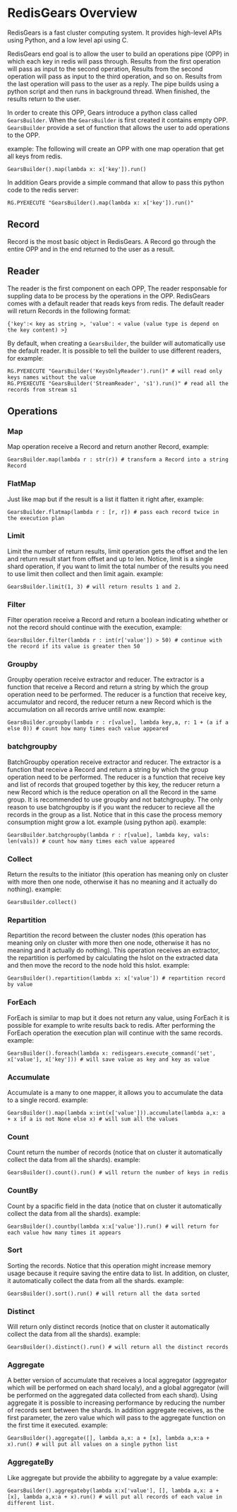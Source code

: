 # RedisGears Overview
RedisGears is a fast cluster computing system. It provides high-level APIs using Python, and a low level api using C.

RedisGears end goal is to allow the user to build an operations pipe (OPP) in which each key in redis will pass through. Results from the first operation will pass as input to the second operation, Results from the second operation will pass as input to the third operation, and so on. Results from the last operation will pass to the user as a reply. The pipe builds using a python script and then runs in background thread. When finished, the results return to the user.

In order to create this OPP, Gears introduce a python class called `GearsBuilder`. When the `GearsBuilder` is first created it contains empty OPP. `GearsBuilder` provide a set of function that allows the user to add operations to the OPP.

example:
The following will create an OPP with one map operation that get all keys from redis.
```
GearsBuilder().map(lambda x: x['key']).run()
```

In addition Gears provide a simple command that allow to pass this python code to the redis server:
```
RG.PYEXECUTE "GearsBuilder().map(lambda x: x['key']).run()"
```

## Record
Record is the most basic object in RedisGears. A Record go through the entire OPP and in the end returned to the user as a result.

## Reader
The reader is the first component on each OPP, The reader responsable for suppling data to be process by the operations in the OPP. RedisGears comes with a default reader that reads keys from redis. The default reader will return Records in the following format:
```
{'key':< key as string >, 'value': < value (value type is depend on the key content) >}
```

By default, when creating a `GearsBuilder`, the builder will automatically use the default reader. It is possible to tell the builder to use different readers, for example:
```
RG.PYEXECUTE "GearsBuilder('KeysOnlyReader').run()" # will read only keys names without the value
RG.PYEXECUTE "GearsBuilder('StreamReader', 's1').run()" # read all the records from stream s1
```


## Operations

### Map
Map operation receive a Record and return another Record, example:
```
GearsBuilder.map(lambda r : str(r)) # transform a Record into a string Record
```

### FlatMap
Just like map but if the result is a list it flatten it right after, example:
```
GearsBuilder.flatmap(lambda r : [r, r]) # pass each record twice in the execution plan
```

### Limit
Limit the number of return results, limit operation gets the offset and the len and return result start from offset and up to len. Notice, limit is a single shard operation, if you want to limit the total number of the results you need to use limit then collect and then limit again. example:
```
GearsBuilder.limit(1, 3) # will return results 1 and 2.
```

### Filter
Filter operation receive a Record and return a boolean indicating whether or not the record should continue with the execution, example:
```
GearsBuilder.filter(lambda r : int(r['value']) > 50) # continue with the record if its value is greater then 50
```

### Groupby
Groupby operation receive extractor and reducer. The extractor is a function that receive a Record and return a string by which the group operation need to be performed. The reducer is a function that receive key, accumulator and record, the reducer return a new Record which is the accumulation on all records arrive untill now. example:
```
GearsBuilder.groupby(lambda r : r[value], lambda key,a, r: 1 + (a if a else 0)) # count how many times each value appeared
```

### batchgroupby
BatchGroupby operation receive extractor and reducer. The extractor is a function that receive a Record and return a string by which the group operation need to be performed. The reducer is a function that receive key and list of records that grouped together by this key, the reducer return a new Record which is the reduce operation on all the Record in the same group.
It is recommended to use groupby and not batchgroupby. The only reason to use batchgroupby is if you want the reducer to recieve all the records in the group as a list. Notice that in this case the process memory consumption might grow a lot. example (using python api).
example:
```
GearsBuilder.batchgroupby(lambda r : r[value], lambda key, vals: len(vals)) # count how many times each value appeared
```

### Collect
Return the results to the initiator (this operation has meaning only on cluster with more then one node, otherwise it has no meaning and it actually do nothing). example:
```
GearsBuilder.collect()
```

### Repartition
Repartition the record between the cluster nodes (this operation has meaning only on cluster with more then one node, otherwise it has no meaning and it actually do nothing). This operation receives an extractor, the repartition is perfomed by calculating the hslot on the extracted data and then move the record to the node hold this hslot.
example:
```
GearsBuilder().repartition(lambda x: x['value']) # repartition record by value
```

### ForEach
ForEach is similar to map but it does not return any value, using ForEach it is possible for example to write results back to redis. After performing the ForEach operation the execution plan will continue with the same records.
example:
```
GearsBuilder().foreach(lambda x: redisgears.execute_command('set', x['value'], x['key'])) # will save value as key and key as value
```

### Accumulate
Accumulate is a many to one mapper, it allows you to accumulate the data to a single record.
example:
```
GearsBuilder().map(lambda x:int(x['value'])).accumulate(lambda a,x: a + x if a is not None else x) # will sum all the values
```

### Count
Count return the number of records (notice that on cluster it automatically collect the data from all the shards).
example:
```
GearsBuilder().count().run() # will return the number of keys in redis
```

### CountBy
Count by a spacific field in the data (notice that on cluster it automatically collect the data from all the shards).
example:
```
GearsBuilder().countby(lambda x:x['value']).run() # will return for each value how many times it appears
```

### Sort
Sorting the records. Notice that this operation might increase memory usage because it require saving the entire data to list. In addition, on cluster, it automatically collect the data from all the shards.
example:
```
GearsBuilder().sort().run() # will return all the data sorted
```

### Distinct
Will return only distinct records (notice that on cluster it automatically collect the data from all the shards).
example:
```
GearsBuilder().distinct().run() # will return all the distinct records
```

### Aggregate
A better version of accumulate that receives a local aggregator (aggregator which will be performed on each shard localy), and a global aggregator (will be performed on the aggregated data collected from each shard). Using aggregate it is possible to increasing performance by reducing the number of records sent between the shards. In addition aggregate receives, as the first parameter, the zero value which will pass to the aggregate function on the first time it executed.
example:
```
GearsBuilder().aggregate([], lambda a,x: a + [x], lambda a,x:a + x).run() # will put all values on a single python list
```

### AggregateBy
Like aggregate but provide the abbility to aggregate by a value
example:
```
GearsBuilder().aggregateby(lambda x:x['value'], [], lambda a,x: a + [x], lambda a,x:a + x).run() # will put all records of each value in different list.
```
